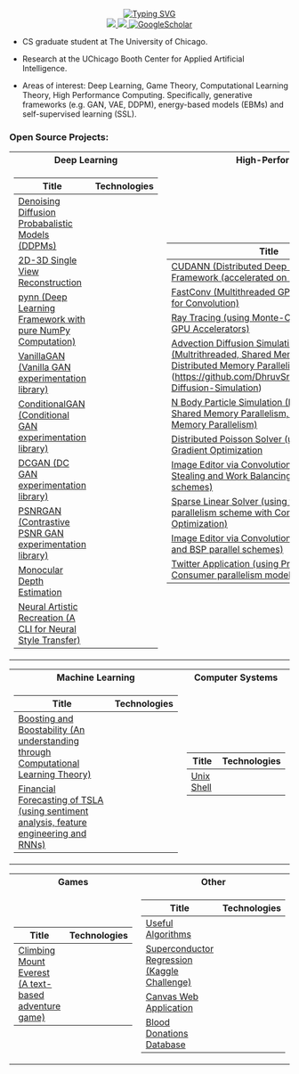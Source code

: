 <p align="center">
<a href="https://github.com/DhruvSrikanth">
    <img src="https://readme-typing-svg.demolab.com?font=Georgia&size=18&duration=2000&pause=500&multiline=true&width=500&height=80&lines=Dhruv+Srikanth;Deep+Learning+%7C+High-Performance+Computing+%7C+Engineering" alt="Typing SVG" />
</a>
<br/>


<a href="https://www.linkedin.com/in/dhruv-srikanth/">
    <img src="https://img.shields.io/badge/-Linkedin-blue?style=flat-square&logo=linkedin">
</a>
<a href="mailto:dhruvsrikanth@uchicago.edu">
    <img src="https://img.shields.io/badge/-Email-red?style=flat-square&logo=gmail&logoColor=white">
</a>
<a href='https://scholar.google.com/citations?hl=en&user=Dvh53xkAAAAJ' target="_blank">
    <img alt='GoogleScholar' src='https://img.shields.io/badge/Scholar-100000?style=flat&logo=GoogleScholar&logoColor=white&&color=0181FF'>
</a>

<br/> 
</p>

* CS graduate student at The University of Chicago. 

* Research at the UChicago Booth Center for Applied Artificial Intelligence.

* Areas of interest: Deep Learning, Game Theory, Computational Learning Theory, High Performance Computing. Specifically, generative frameworks (e.g. GAN, VAE, DDPM), energy-based models (EBMs) and self-supervised learning (SSL).


### Open Source Projects:

<table>
<tr><th> Deep Learning </th><th> High-Performance Computing </th></tr>
<tr><td>

|Title | Technologies|
|--|--|
| [Denoising Diffusion Probabalistic Models (DDPMs)](https://github.com/DhruvSrikanth/DenoisingDiffusionProbabilisticModels) | | 
| [2D-3D Single View Reconstruction](https://github.com/DhruvSrikanth/2D-3D-Single-View-Reconstruction) | | 
| [pynn (Deep Learning Framework with pure NumPy Computation)](https://github.com/DhruvSrikanth/pynn) | |
| [VanillaGAN (Vanilla GAN experimentation library)](https://github.com/DhruvSrikanth/VanillaGAN) | | 
| [ConditionalGAN (Conditional GAN experimentation library)](https://github.com/DhruvSrikanth/ConditionalGAN) | | 
| [DCGAN (DC GAN experimentation library)](https://github.com/DhruvSrikanth/DCGAN) | | 
| [PSNRGAN (Contrastive PSNR GAN experimentation library)](https://github.com/DhruvSrikanth/PSNRGAN) | | 
| [Monocular Depth Estimation](https://github.com/DhruvSrikanth/MonoDepth) | | 
| [Neural Artistic Recreation (A CLI for Neural Style Transfer)](https://github.com/DhruvSrikanth/NeuralArtisticRecreation-CLI-Tool) | | 



</td><td>

|Title | Technologies|
|--|--|
| [CUDANN (Distributed Deep Learning Framework (accelerated on NVIDIA GPUs)](https://github.com/DhruvSrikanth/CUDANN)| |
| [FastConv (Multithreaded GPU CUDA kernels for Convolution)](https://github.com/DhruvSrikanth/FastConv) | | 
| [Ray Tracing (using Monte-Carlo Algorithm on GPU Accelerators)](https://github.com/DhruvSrikanth/Monte-Carlo-Ray-Tracing) | |
| [Advection Diffusion Simulation (Multrithreaded, Shared Memory Parallelism, Distributed Memory Parallelism)](https://github.com/DhruvSrikanth/N-Body-Simulation)] (https://github.com/DhruvSrikanth/Advection-Diffusion-Simulation) | |
| [N Body Particle Simulation (Multrithreaded, Shared Memory Parallelism, Distributed Memory Parallelism)](https://github.com/DhruvSrikanth/N-Body-Simulation) | | 
| [Distributed Poisson Solver (using Conjugate Gradient Optimization](https://github.com/DhruvSrikanth/Conjugate-Gradient-Simulation) | | 
| [Image Editor via Convolutions (using Work Stealing and Work Balancing parallel schemes)](https://github.com/DhruvSrikanth/WorkBalancingStealingImageEditor) | |
| [Sparse Linear Solver (using the Map Reduce parallelism scheme with Conjugate Gradient Optimization)](https://github.com/DhruvSrikanth/MapReduceSparseSolver) | | 
| [Image Editor via Convolutions (using Pipeline and BSP parallel schemes)](https://github.com/DhruvSrikanth/PipelineBSPImageEditor) | | 
| [Twitter Application (using Producer-Consumer parallelism model)](https://github.com/DhruvSrikanth/TwitterGo) | | 

</td></tr> </table>

<table>
<tr><th> Machine Learning </th><th> Computer Systems </th></tr>
<tr><td>
   
|Title | Technologies|
|--|--|
| [Boosting and Boostability (An understanding through Computational Learning Theory)](https://github.com/DhruvSrikanth/Boosting-Theory) | | 
| [Financial Forecasting of TSLA (using sentiment analysis, feature engineering and RNNs)](https://github.com/DhruvSrikanth/TSLA-Financial-Forecasting) | |

    


</td><td>

|Title | Technologies|
|--|--|
| [Unix Shell](https://github.com/DhruvSrikanth/Unix-Like-Shell) | |
 
</td></tr> </table>

</td></tr> </table>

<table>
<tr><th> Games </th><th> Other </th></tr>
<tr><td>
   
|Title | Technologies|
|--|--|
| [Climbing Mount Everest (A text-based adventure game)](https://github.com/DhruvSrikanth/ClimbingEverestGame) | |


</td><td>

|Title | Technologies|
|--|--|
| [Useful Algorithms](https://github.com/DhruvSrikanth/Algorithms) | |
| [Superconductor Regression (Kaggle Challenge)](https://github.com/DhruvSrikanth/Superconductor-Regression-Kaggle-Challenge) | | 
| [Canvas Web Application](https://github.com/DhruvSrikanth/Web-Dev-Project) | | 
| [Blood Donations Database](https://github.com/DhruvSrikanth/Blood-Donations-DB) | | 

 
</td></tr> </table>
